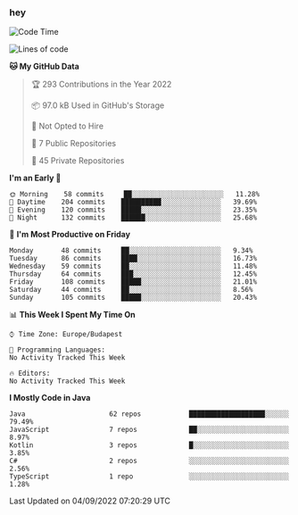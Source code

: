 ### hey

<!--START_SECTION:waka-->
![Code Time](http://img.shields.io/badge/Code%20Time-801%20hrs%2035%20mins-blue)

![Lines of code](https://img.shields.io/badge/From%20Hello%20World%20I%27ve%20Written-510%20Thousand%20lines%20of%20code-blue)

**🐱 My GitHub Data** 

> 🏆 293 Contributions in the Year 2022
 > 
> 📦 97.0 kB Used in GitHub's Storage 
 > 
> 🚫 Not Opted to Hire
 > 
> 📜 7 Public Repositories 
 > 
> 🔑 45 Private Repositories  
 > 
**I'm an Early 🐤** 

```text
🌞 Morning    58 commits     ██░░░░░░░░░░░░░░░░░░░░░░░   11.28% 
🌆 Daytime    204 commits    ██████████░░░░░░░░░░░░░░░   39.69% 
🌃 Evening    120 commits    █████░░░░░░░░░░░░░░░░░░░░   23.35% 
🌙 Night      132 commits    ██████░░░░░░░░░░░░░░░░░░░   25.68%

```
📅 **I'm Most Productive on Friday** 

```text
Monday       48 commits     ██░░░░░░░░░░░░░░░░░░░░░░░   9.34% 
Tuesday      86 commits     ████░░░░░░░░░░░░░░░░░░░░░   16.73% 
Wednesday    59 commits     ██░░░░░░░░░░░░░░░░░░░░░░░   11.48% 
Thursday     64 commits     ███░░░░░░░░░░░░░░░░░░░░░░   12.45% 
Friday       108 commits    █████░░░░░░░░░░░░░░░░░░░░   21.01% 
Saturday     44 commits     ██░░░░░░░░░░░░░░░░░░░░░░░   8.56% 
Sunday       105 commits    █████░░░░░░░░░░░░░░░░░░░░   20.43%

```


📊 **This Week I Spent My Time On** 

```text
⌚︎ Time Zone: Europe/Budapest

💬 Programming Languages: 
No Activity Tracked This Week

🔥 Editors: 
No Activity Tracked This Week

```

**I Mostly Code in Java** 

```text
Java                     62 repos            ███████████████████░░░░░░   79.49% 
JavaScript               7 repos             ██░░░░░░░░░░░░░░░░░░░░░░░   8.97% 
Kotlin                   3 repos             █░░░░░░░░░░░░░░░░░░░░░░░░   3.85% 
C#                       2 repos             ░░░░░░░░░░░░░░░░░░░░░░░░░   2.56% 
TypeScript               1 repo              ░░░░░░░░░░░░░░░░░░░░░░░░░   1.28%

```



 Last Updated on 04/09/2022 07:20:29 UTC
<!--END_SECTION:waka-->
